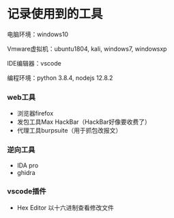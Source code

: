 # 记录使用到的工具

电脑环境：windows10

Vmware虚拟机：ubuntu1804, kali, windows7, windowsxp

IDE编辑器：vscode

编程环境：python 3.8.4, nodejs 12.8.2

### web工具
* 浏览器firefox
* 发包工具Max HackBar（HackBar好像要收费了）
* 代理工具burpsuite（用于抓包改报文）

### 逆向工具
* IDA pro
* ghidra

### vscode插件
* Hex Editor 以十六进制查看修改文件

